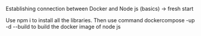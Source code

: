 Establishing connection between Docker and Node js (basics) -> fresh start

Use npm i to install all the libraries.
Then use command dockercompose -up -d --build to build the docker image of node js
